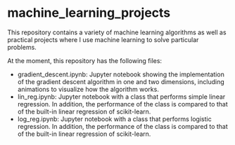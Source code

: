 # machine_learning_projects

This repository contains a variety of machine learning algorithms as well as practical projects where I use machine learning to solve particular problems.

At the moment, this repository has the following files:
- gradient_descent.ipynb: Jupyter notebook showing the implementation of the gradient descent algorithm in one and two dimensions, including animations to visualize how the algorithm works.
- lin_reg.ipynb: Jupyter notebook with a class that performs simple linear regression. In addition, the performance of the class is compared to that of the built-in linear regression of scikit-learn.
- log_reg.ipynb: Jupyter notebook with a class that performs logistic regression. In addition, the performance of the class is compared to that of the built-in linear regression of scikit-learn.
